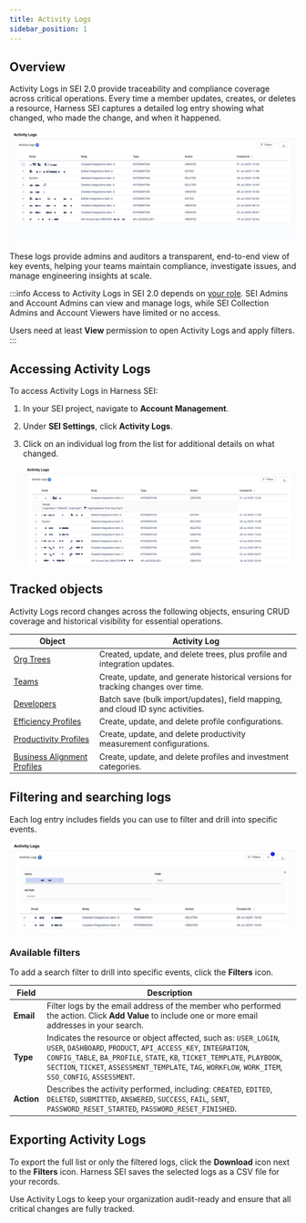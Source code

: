 ```yaml
---
title: Activity Logs
sidebar_position: 1
---
```


## Overview

Activity Logs in SEI 2.0 provide traceability and compliance coverage across critical operations. Every time a member updates, creates, or deletes a resource, Harness SEI captures a detailed log entry showing what changed, who made the change, and when it happened.

![](../static/activity-logs.png)

These logs provide admins and auditors a transparent, end-to-end view of key events, helping your teams maintain compliance, investigate issues, and manage engineering insights at scale.

:::info
Access to Activity Logs in SEI 2.0 depends on [your role](/docs/software-engineering-insights/propelo-sei/setup-sei/access-control/sei-roles-and-permissions/#permissions). SEI Admins and Account Admins can view and manage logs, while SEI Collection Admins and Account Viewers have limited or no access. 

Users need at least **View** permission to open Activity Logs and apply filters.
:::

## Accessing Activity Logs

To access Activity Logs in Harness SEI:

1. In your SEI project, navigate to **Account Management**.
1. Under **SEI Settings**, click **Activity Logs**.
1. Click on an individual log from the list for additional details on what changed.
   
   ![](../static/activity-logs-details.png)

## Tracked objects

Activity Logs record changes across the following objects, ensuring CRUD coverage and historical visibility for essential operations.

| Object | Activity Log |
|---|---|
| [Org Trees](/docs/software-engineering-insights/harness-sei/setup-sei/setup-org-tree) | Created, update, and delete trees, plus profile and integration updates.  |
| [Teams](/docs/software-engineering-insights/harness-sei/setup-sei/setup-teams) | Create, update, and generate historical versions for tracking changes over time. |
| [Developers](/docs/software-engineering-insights/harness-sei/setup-sei/manage-developers) | Batch save (bulk import/updates), field mapping, and cloud ID sync activities. |
| [Efficiency Profiles](/docs/software-engineering-insights/harness-sei/setup-sei/setup-profiles/efficiency-profile) | Create, update, and delete profile configurations. |
| [Productivity Profiles](/docs/software-engineering-insights/harness-sei/setup-sei/setup-profiles/productivity-profile) | Create, update, and delete productivity measurement configurations. |
| [Business Alignment Profiles](/docs/software-engineering-insights/harness-sei/setup-sei/setup-profiles/business-alignment-profile) | Create, update, and delete profiles and investment categories. |

## Filtering and searching logs

Each log entry includes fields you can use to filter and drill into specific events. 

![](../static/activity-logs-filter.png)

### Available filters

To add a search filter to drill into specific events, click the **Filters** icon.

| Field | Description |
|---|---|
| **Email** | Filter logs by the email address of the member who performed the action. Click **Add Value** to include one or more email addresses in your search. |
| **Type** | Indicates the resource or object affected, such as: `USER_LOGIN`, `USER`, `DASHBOARD`, `PRODUCT`, `API_ACCESS_KEY`, `INTEGRATION`, `CONFIG_TABLE`, `BA_PROFILE`, `STATE`, `KB`, `TICKET_TEMPLATE`, `PLAYBOOK`, `SECTION`, `TICKET`, `ASSESSMENT_TEMPLATE`, `TAG`, `WORKFLOW`, `WORK_ITEM`, `SSO_CONFIG`, `ASSESSMENT`. |
| **Action** | Describes the activity performed, including: `CREATED`, `EDITED`, `DELETED`, `SUBMITTED`, `ANSWERED`, `SUCCESS`, `FAIL`, `SENT`, `PASSWORD_RESET_STARTED`, `PASSWORD_RESET_FINISHED`. |

## Exporting Activity Logs

To export the full list or only the filtered logs, click the **Download** icon next to the **Filters** icon. Harness SEI saves the selected logs as a CSV file for your records.

Use Activity Logs to keep your organization audit-ready and ensure that all critical changes are fully tracked. 